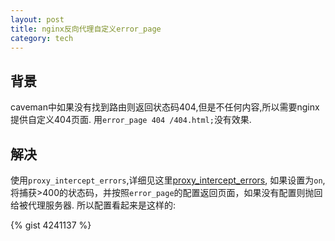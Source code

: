 ```yaml
---
layout: post
title: nginx反向代理自定义error_page
category: tech
---
```


## 背景
caveman中如果没有找到路由则返回状态码404,但是不任何内容,所以需要nginx提供自定义404页面.
用`error_page 404 /404.html;`没有效果.

## 解决
使用`proxy_intercept_errors`,详细见这里[proxy_intercept_errors](http://wiki.nginx.org/HttpProxyModule#proxy_intercept_errors),
如果设置为`on`, 将捕获>400的状态码，并按照`error_page`的配置返回页面，如果没有配置则抛回给被代理服务器.
所以配置看起来是这样的:

{% gist 4241137 %}
